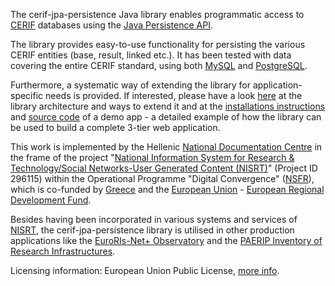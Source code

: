 The cerif-jpa-persistence Java library enables programmatic access to [CERIF](http://www.eurocris.org/Index.php?page=CERIFintroduction&t=1) databases using the  [Java Persistence API](http://en.wikipedia.org/wiki/Java_Persistence_API).

The library provides easy-to-use functionality for persisting the various CERIF entities (base, result, linked etc.). It has been tested with data covering the entire CERIF standard, using both [MySQL](http://www.mysql.com/) and [PostgreSQL](http://www.postgresql.org/).

Furthermore, a systematic way of extending the library for application-specific needs is provided. If interested, please have a look [here](https://code.google.com/p/cerif-jpa-persistence/wiki/CERIF_JPA_Overview_and_Architecture) at the library architecture and ways to extend it and at the [installations instructions](https://code.google.com/p/cerif-jpa-persistence/wiki/How_to_install_the_example_application) and [source code](https://code.google.com/p/cerif-jpa-persistence/source/browse/#svn%2Ftrunk%2Fexample_app) of a demo app - a detailed example of how the library can be used to build a complete 3-tier web application.

This work is implemented by the Hellenic [National Documentation Centre](http://www.ekt.gr/en) in the frame of the project "[National Information System for Research & Technology/Social Networks-User Generated Content (NISRT)](http://www.epset.gr)" (Project ID 296115) within the Operational Programme "Digital Convergence" ([NSFR](http://www.digitalplan.gov.gr)), which is co-funded by [Greece](http://www.mfa.gr/en/) and the [European Union](http://europa.eu/) - [European Regional Development Fund](http://ec.europa.eu/regional_policy/thefunds/regional/index_en.cfm).

Besides having been incorporated in various systems and services of [NISRT](http://www.epset.gr), the cerif-jpa-persistence library is utilised in other production applications like the [EuroRIs-Net+ Observatory](http://observatory.euroris-net.eu) and the [PAERIP Inventory of Research Infrastructures](http://inventory.paerip.org).


Licensing information: European Union Public License, [more info](http://cerif-jpa-persistence.googlecode.com/files/LICENCE.txt).
